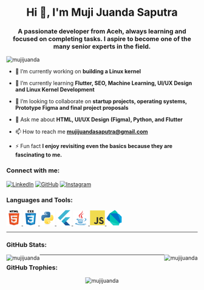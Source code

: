 <h1 align="center">Hi 👋, I'm Muji Juanda Saputra</h1>
<h3 align="center">A passionate developer from Aceh, always learning and focused on completing tasks. I aspire to become one of the many senior experts in the field.</h3>

<p align="left"> <img src="https://komarev.com/ghpvc/?username=mujijuanda&label=Profile%20views&color=0e75b6&style=flat" alt="mujijuanda" /> </p>

- 🔭 I’m currently working on **building a Linux kernel**

- 🌱 I’m currently learning **Flutter, SEO, Machine Learning, UI/UX Design and Linux Kernel Development**

- 👯 I’m looking to collaborate on **startup projects, operating systems, Prototype Figma and final project proposals**

- 💬 Ask me about **HTML, UI/UX Design (Figma), Python, and Flutter**

- 📫 How to reach me **mujijuandasaputra@gmail.com**

- ⚡ Fun fact **I enjoy revisiting even the basics because they are fascinating to me.**

<h3 align="left">Connect with me:</h3>
<p align="left">
<a href="https://linkedin.com/in/mujijuanda" target="blank"><img align="center" src="https://raw.githubusercontent.com/danielcranney/readme-generator/main/public/icons/socials/linkedin.svg" alt="LinkedIn" height="30" width="40" /></a>
<a href="https://github.com/mujijuanda" target="blank"><img align="center" src="https://raw.githubusercontent.com/danielcranney/readme-generator/main/public/icons/socials/github.svg" alt="GitHub" height="30" width="40" /></a>
<a href="https://instagram.com/mujijuanda" target="blank"><img align="center" src="https://raw.githubusercontent.com/danielcranney/readme-generator/main/public/icons/socials/instagram.svg" alt="Instagram" height="30" width="40" /></a>
</p>

<h3 align="left">Languages and Tools:</h3>
<p align="left"> 
<a href="https://www.w3.org/html/" target="_blank"> <img src="https://raw.githubusercontent.com/devicons/devicon/master/icons/html5/html5-original-wordmark.svg" alt="html5" width="40" height="40"/> </a>
<a href="https://www.w3schools.com/css/" target="_blank"> <img src="https://raw.githubusercontent.com/devicons/devicon/master/icons/css3/css3-original-wordmark.svg" alt="css3" width="40" height="40"/> </a>
<a href="https://www.python.org" target="_blank"> <img src="https://raw.githubusercontent.com/devicons/devicon/master/icons/python/python-original.svg" alt="python" width="40" height="40"/> </a>
<a href="https://flutter.dev" target="_blank"> <img src="https://raw.githubusercontent.com/devicons/devicon/master/icons/flutter/flutter-original.svg" alt="flutter" width="40" height="40"/> </a>
<a href="https://www.oracle.com/java/" target="_blank"> <img src="https://raw.githubusercontent.com/devicons/devicon/master/icons/java/java-original.svg" alt="java" width="40" height="40"/> </a>
<a href="https://developer.mozilla.org/en-US/docs/Web/JavaScript" target="_blank"> <img src="https://raw.githubusercontent.com/devicons/devicon/master/icons/javascript/javascript-original.svg" alt="javascript" width="40" height="40"/> </a>
<a href="https://dart.dev/" target="_blank"> <img src="https://raw.githubusercontent.com/devicons/devicon/master/icons/dart/dart-original.svg" alt="dart" width="40" height="40"/> </a>
</p>

---

<h3 align="left">GitHub Stats:</h3>
<p>
<img align="left" src="https://github-readme-stats.vercel.app/api?username=mujijuanda&show_icons=true&locale=en" alt="mujijuanda" />
<img align="right" src="https://github-readme-streak-stats.herokuapp.com/?user=mujijuanda&" alt="mujijuanda" />
</p>

---

<h3 align="left">GitHub Trophies:</h3>
<p align="center"> <img src="https://github-profile-trophy.vercel.app/?username=mujijuanda" alt="mujijuanda" /> </p>

